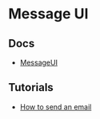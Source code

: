 # Message UI

## Docs
- [MessageUI](https://developer.apple.com/documentation/messageui)

## Tutorials
- [How to send an email](https://www.hackingwithswift.com/example-code/uikit/how-to-send-an-email)
